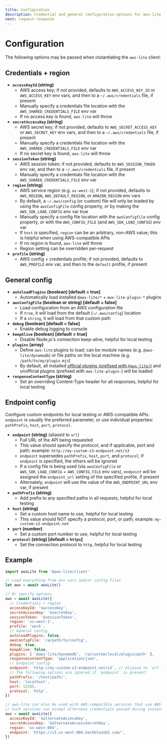 ```yaml
---
title: Configuration
description: Credential and general configuration options for aws-lite
next: request-response
---
```

# Configuration

The following options may be passed when instantiating the `aws-lite` client:


## Credentials + region

- **`accessKeyId` (string)**
  - AWS access key; if not provided, defaults to `AWS_ACCESS_KEY_ID` or `AWS_ACCESS_KEY` env vars, and then to a `~/.aws/credentials` file, if present
  - Manually specify a credentials file location with the `AWS_SHARED_CREDENTIALS_FILE` env var
  - If no access key is found, `aws-lite` will throw
- **`secretAccessKey` (string)**
  - AWS secret key; if not provided, defaults to `AWS_SECRET_ACCESS_KEY` or `AWS_SECRET_KEY` env vars, and then to a `~/.aws/credentials` file, if present
  - Manually specify a credentials file location with the `AWS_SHARED_CREDENTIALS_FILE` env var
  - If no secret key is found, `aws-lite` will throw
- **`sessionToken` (string)**
  - AWS session token; if not provided, defaults to `AWS_SESSION_TOKEN` env var, and then to a `~/.aws/credentials` file, if present
  - Manually specify a credentials file location with the `AWS_SHARED_CREDENTIALS_FILE` env var
- **`region` (string)**
  - AWS service region (e.g. `us-west-1`); if not provided, defaults to `AWS_REGION`, `AWS_DEFAULT_REGION`, or `AMAZON_REGION` env vars
  - By default, a `~/.aws/config` (or custom) file will only be loaded by using the `awsConfigFile` config property, or by making the `AWS_SDK_LOAD_CONFIG` env var true
  - Manually specify a config file location with the `awsConfigfile` config property, or with the `AWS_CONFIG_FILE` (and `AWS_SDK_LOAD_CONFIG`) env var
  - If `host` is specified, `region` can be an arbitrary, non-AWS value; this is helpful when using AWS-compatible APIs
  - If no region is found, `aws-lite` will throw
  - Region setting can be overridden per-request
- **`profile` (string)**
  - AWS config + credentials profile; if not provided, defaults to `AWS_PROFILE` env var, and then to the `default` profile, if present


## General config

- **`autoloadPlugins` (boolean) [default = true]**
  - Automatically load installed `@aws-lite/*` + `aws-lite-plugin-*` plugins
- **`awsConfigFile` (boolean or string) [default = false]**
  - Load configuration from an AWS configuration file
  - If `true`, it will load from the default (`~/.aws/config`) location
  - If a `string`, it will load from that custom path
- **`debug` (boolean) [default = false]**
  - Enable debug logging to console
- **`keepAlive` (boolean) [default = true]**
  - Disable Node.js's connection keep-alive, helpful for local testing
- **`plugins` (array)**
  - Define `aws-lite` plugins to load; can be module names (e.g. `@aws-lite/dynamodb`) or file paths on the local machine (e.g. `/path/to/my/plugin.mjs`)
  - By default, all installed [official plugins (prefixed with `@aws-lite/`)](#list-of-official-aws-lite-plugins) and unofficial plugins (prefixed with `aws-lite-plugin-`) will be loaded
- **`responseContentType` (string)**
  - Set an overriding Content-Type header for all responses, helpful for local testing


## Endpoint config

Configure custom endpoints for local testing or AWS-compatible APIs. `endpoint` is usually the preferred parameter, or use individual properties: `pathPrefix`, `host`, `port`, `protocol`.

- **`endpoint` (string)** (aliased to `url`)
  - Full URL of the API being requested
  - This value should specify the protocol, and if applicable, port and path; example: `http://my-custom-s3-endpoint.net/s3`
  - `endpoint` supersedes `pathPrefix`, `host`, `port`, and `protocol`; if `endpoint` is specified, the others will be ignored
  - If a config file is being used (via `awsConfigFile` or `AWS_SDK_LOAD_CONFIG` + `AWS_CONFIG_FILE` env vars), `endpoint` will be assigned the `endpoint_url` setting of the specified profile, if present
  - Alternately, `endpoint` will use the value of the `AWS_ENDPOINT_URL` env var, if present
- **`pathPrefix` (string)**
  - Add prefix to any specified paths in all requests, helpful for local testing
- **`host` (string)**
  - Set a custom host name to use, helpful for local testing
  - This value should NOT specify a protocol, port, or path; example: `my-custom-s3-endpoint.net`
- **`port` (number)**
  - Set a custom port number to use, helpful for local testing
- **`protocol` (string) [default = `https`]**
  - Set the connection protocol to `http`, helpful for local testing


## Example

```javascript
import awsLite from '@aws-lite/client'

// Load everything from env vars and/or config files
let aws = await awsLite()

// Or specify options
aws = await awsLite({
  // Credentials + region
  accessKeyId: '$accessKey',
  secretAccessKey: '$secretKey',
  sessionToken: '$sessionToken',
  region: 'us-west-1',
  profile: 'work',
  // General config
  autoloadPlugins: false,
  awsConfigFile: '/a/path/to/config',
  debug: true,
  keepAlive: false,
  plugins: [ '@aws-lite/dynamodb', '/a/custom/local/plugin/path' ],
  responseContentType: 'application/json',
  // Endpoint config
  endpoint: 'http://my-custom-s3-endpoint.net/s3', // Aliased to `url`
  // The following options are ignored if `endpoint` is present:
  pathPrefix: '/test/path/',
  host: 'localhost',
  port: 12345,
  protocol: 'http',
})

// aws-lite can also be used with AWS-compatible services that use AWS signature v4 (e.g. Backblaze B2)
// Such services can accept alternate credentials passed during instantiation, via env vars, etc.
aws = await awsLite({
  accessKeyId: '$alternateAccessKey',
  secretAccessKey: '$alternateAccessSecretKey',
  region: 'us-west-004',
  endpoint: 'https://s3.us-west-004.backblazeb2.com/',
})
```
